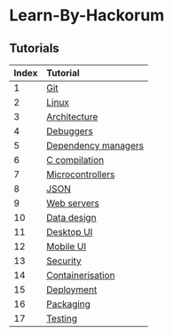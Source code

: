 # Learn-By-Hackorum

## Tutorials
| Index | Tutorial |
| :--- | :--- |
| 1 | [Git](/Tutorials/Git/README.md) |
| 2 | [Linux](/Tutorials/Linux/README.md) |
| 3 | [Architecture](/Tutorials/Architecture/README.md) |
| 4 | [Debuggers](/Tutorials/Debuggers/README.md) |
| 5 | [Dependency managers](/Tutorials/Dependency%20Managers/README.md) |
| 6 | [C compilation](/Tutorials/C%20Compilation/README.md) |
| 7 | [Microcontrollers](/Tutorials/Microcontrollers/README.md) |
| 8 | [JSON](/Tutorials/JSON/README.md) |
| 9 | [Web servers](/Tutorials/Webservers/README.md) |
| 10 | [Data design](/Tutorials/Data%20Design/README.md) |
| 11 | [Desktop UI](/Tutorials/Desktop%20UI/README.md) |
| 12 | [Mobile UI](/Tutorials/Mobile%20UI/README.md) |
| 13 | [Security](/Tutorials/Security/README.md) |
| 14 | [Containerisation](/Tutorials/Containerisation/README.md) |
| 15 | [Deployment](/Tutorials/Deployment/README.md) |
| 16 | [Packaging](/Tutorials/Packaging/README.md) |
| 17 | [Testing](/Tutorials/Testing/README.md) | 